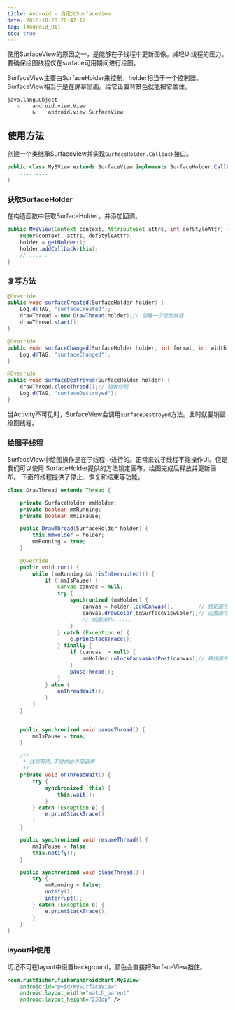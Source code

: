```yaml
---
title: Android - 自定义SurfaceView
date: 2016-10-28 20:47:12
tag: [Android_UI]
toc: true
---
```


使用SurfaceView的原因之一，是能够在子线程中更新图像。减轻UI线程的压力。
要确保绘图线程仅在surface可用期间进行绘图。

SurfaceView主要由SurfaceHolder来控制，holder相当于一个控制器。
SurfaceView相当于是在屏幕里面。给它设置背景色就能把它盖住。
```
java.lang.Object
   ↳    android.view.View
        ↳    android.view.SurfaceView
```

## 使用方法

创建一个类继承SurfaceView并实现`SurfaceHolder.Callback`接口。

```java
public class MySView extends SurfaceView implements SurfaceHolder.Callback {
    .........
}
```

### 获取SurfaceHolder
在构造函数中获取SurfaceHolder。并添加回调。

```java
public MySView(Context context, AttributeSet attrs, int defStyleAttr) {
    super(context, attrs, defStyleAttr);
    holder = getHolder();
    holder.addCallback(this);
    // ......
}
```

### 复写方法

```java
@Override
public void surfaceCreated(SurfaceHolder holder) {
    Log.d(TAG, "surfaceCreated");
    drawThread = new DrawThread(holder);// 创建一个绘图线程
    drawThread.start();
}

@Override
public void surfaceChanged(SurfaceHolder holder, int format, int width, int height) {
    Log.d(TAG, "surfaceChanged");
}

@Override
public void surfaceDestroyed(SurfaceHolder holder) {
    drawThread.closeThread();// 销毁线程
    Log.d(TAG, "surfaceDestroyed");
}
```
当Activity不可见时，SurfaceView会调用`surfaceDestroyed`方法。此时就要销毁绘图线程。

### 绘图子线程
SurfaceView中绘图操作是在子线程中进行的。正常来说子线程不能操作UI。但是我们可以使用
SurfaceHolder提供的方法锁定画布，绘图完成后释放并更新画布。
下面的线程提供了停止、恢复和结束等功能。
```java
class DrawThread extends Thread {

    private SurfaceHolder mmHolder;
    private boolean mmRunning;
    private boolean mmIsPause;

    public DrawThread(SurfaceHolder holder) {
        this.mmHolder = holder;
        mmRunning = true;
    }

    @Override
    public void run() {
        while (mmRunning && !isInterrupted()) {
            if (!mmIsPause) {
                Canvas canvas = null;
                try {
                    synchronized (mmHolder) {
                        canvas = holder.lockCanvas();        // 锁定画布，获得返回的画布对象Canvas
                        canvas.drawColor(bgSurfaceViewColor);// 设置画布背景颜色
                        // 绘图操作......
                    }
                } catch (Exception e) {
                    e.printStackTrace();
                } finally {
                    if (canvas != null) {
                        mmHolder.unlockCanvasAndPost(canvas);// 释放画布，并提交改变。
                    }
                    pauseThread();
                }
            } else {
                onThreadWait();
            }
        }
    }


    public synchronized void pauseThread() {
        mmIsPause = true;
    }

    /**
     * 线程等待,不提供给外部调用
     */
    private void onThreadWait() {
        try {
            synchronized (this) {
                this.wait();
            }
        } catch (Exception e) {
            e.printStackTrace();
        }
    }

    public synchronized void resumeThread() {
        mmIsPause = false;
        this.notify();
    }

    public synchronized void closeThread() {
        try {
            mmRunning = false;
            notify();
            interrupt();
        } catch (Exception e) {
            e.printStackTrace();
        }
    }
}
```

### layout中使用

切记不可在layout中设置background，颜色会直接把SurfaceView挡住。
```xml
<com.rustfisher.fisherandroidchart.MySView
    android:id="@+id/mySurfaceView"
    android:layout_width="match_parent"
    android:layout_height="230dp" />
```
